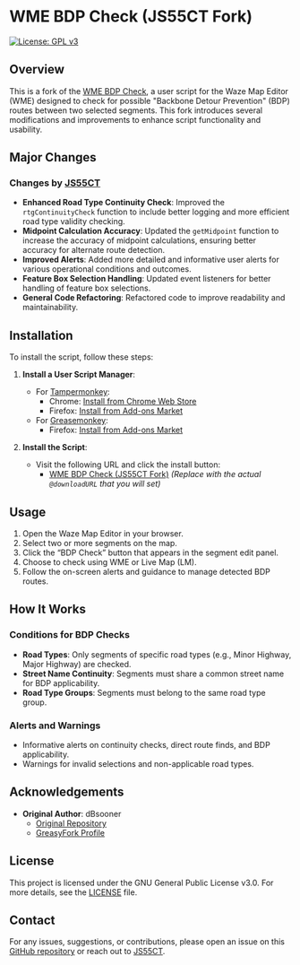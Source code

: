 # WME BDP Check (JS55CT Fork)

[![License: GPL v3](https://img.shields.io/badge/License-GPLv3-blue.svg)](https://www.gnu.org/licenses/gpl-3.0)

## Overview

This is a fork of the [WME BDP Check](https://github.com/WazeDev/WME-BDP-Check), a user script for the Waze Map Editor (WME) designed to check for possible "Backbone Detour Prevention" (BDP) routes between two selected segments. This fork introduces several modifications and improvements to enhance script functionality and usability.

## Major Changes

### Changes by [JS55CT](https://github.com/JS55CT)
- **Enhanced Road Type Continuity Check**: Improved the `rtgContinuityCheck` function to include better logging and more efficient road type validity checking.
- **Midpoint Calculation Accuracy**: Updated the `getMidpoint` function to increase the accuracy of midpoint calculations, ensuring better accuracy for alternate route detection.
- **Improved Alerts**: Added more detailed and informative user alerts for various operational conditions and outcomes.
- **Feature Box Selection Handling**: Updated event listeners for better handling of feature box selections.
- **General Code Refactoring**: Refactored code to improve readability and maintainability.

## Installation

To install the script, follow these steps:

1. **Install a User Script Manager**:
   - For [Tampermonkey](https://www.tampermonkey.net/):
     - Chrome: [Install from Chrome Web Store](https://chrome.google.com/webstore/detail/dhdgffkkebhmkfjojejmpbldmpobfkfo)
     - Firefox: [Install from Add-ons Market](https://addons.mozilla.org/en-US/firefox/addon/tampermonkey/)
   - For [Greasemonkey](https://www.greasespot.net/):
     - Firefox: [Install from Add-ons Market](https://addons.mozilla.org/en-US/firefox/addon/greasemonkey/)

2. **Install the Script**:
   - Visit the following URL and click the install button:
     - [WME BDP Check (JS55CT Fork)](#) *(Replace with the actual `@downloadURL` that you will set)*

## Usage

1. Open the Waze Map Editor in your browser.
2. Select two or more segments on the map.
3. Click the “BDP Check” button that appears in the segment edit panel.
4. Choose to check using WME or Live Map (LM).
5. Follow the on-screen alerts and guidance to manage detected BDP routes.

## How It Works

### Conditions for BDP Checks
- **Road Types**: Only segments of specific road types (e.g., Minor Highway, Major Highway) are checked.
- **Street Name Continuity**: Segments must share a common street name for BDP applicability.
- **Road Type Groups**: Segments must belong to the same road type group.

### Alerts and Warnings
- Informative alerts on continuity checks, direct route finds, and BDP applicability.
- Warnings for invalid selections and non-applicable road types.

## Acknowledgements

- **Original Author**: dBsooner
  - [Original Repository](https://github.com/WazeDev/WME-BDP-Check)
  - [GreasyFork Profile](https://greasyfork.org/en/users/166843)

## License

This project is licensed under the GNU General Public License v3.0. For more details, see the [LICENSE](LICENSE) file.

## Contact

For any issues, suggestions, or contributions, please open an issue on this [GitHub repository](https://github.com/JS55CT/WME-BDP-Check-JS55CT-Fork-) or reach out to [JS55CT](https://github.com/JS55CT).
